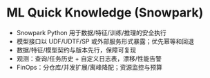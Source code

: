 # ML Quick Knowledge (Snowpark)

- Snowpark Python 用于数据/特征/训练/推理的安全执行
- 模型接口以 UDF/UDTF/SP 或外部服务形式暴露；优先幂等和回退
- 数据/特征/模型契约与版本先行，保障可复现
- 观测：查询/任务历史 + 自定义日志表，漂移/性能告警
- FinOps：分仓库/并发扩展/离峰降配；资源监控与预算
